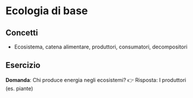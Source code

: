 # Ecologia di base

## Concetti
- Ecosistema, catena alimentare, produttori, consumatori, decompositori

## Esercizio
**Domanda**: Chi produce energia negli ecosistemi?
👉 Risposta: I produttori (es. piante)